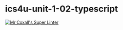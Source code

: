 # ics4u-unit-1-02-typescript

[![Mr Coxall's Super Linter](https://github.com/Rodas-Nega1/ics4u-unit-1-02-typescript/workflows/Mr%20Coxall's%20Super%20Linter/badge.svg)](https://github.com/Rodas-Nega1/ics4u-unit-1-02-typescript/actions/)
